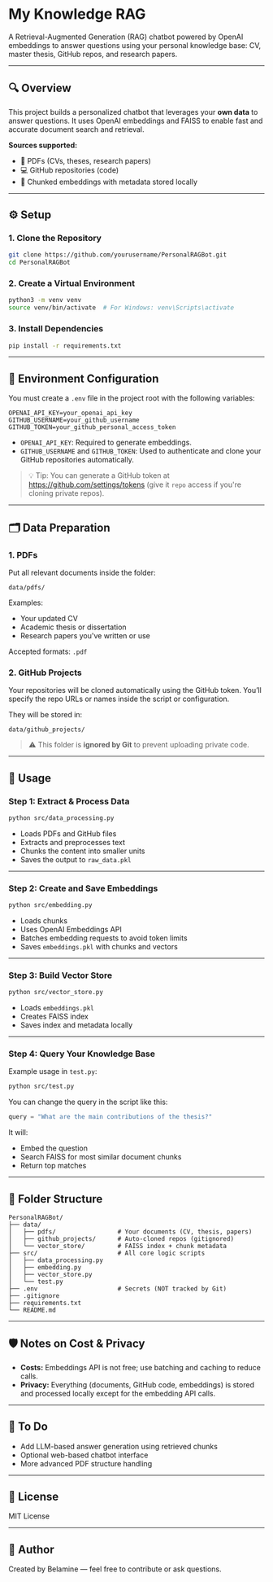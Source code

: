 # My Knowledge RAG

A Retrieval-Augmented Generation (RAG) chatbot powered by OpenAI embeddings to answer questions using your personal knowledge base: CV, master thesis, GitHub repos, and research papers.

---

## 🔍 Overview

This project builds a personalized chatbot that leverages your **own data** to answer questions. It uses OpenAI embeddings and FAISS to enable fast and accurate document search and retrieval.

**Sources supported:**
- 📄 PDFs (CVs, theses, research papers)
- 💻 GitHub repositories (code)
- 🧠 Chunked embeddings with metadata stored locally

---

## ⚙️ Setup

### 1. Clone the Repository

```bash
git clone https://github.com/yourusername/PersonalRAGBot.git
cd PersonalRAGBot
```

### 2. Create a Virtual Environment

```bash
python3 -m venv venv
source venv/bin/activate  # For Windows: venv\Scripts\activate
```

### 3. Install Dependencies

```bash
pip install -r requirements.txt
```

---

## 🔐 Environment Configuration

You must create a `.env` file in the project root with the following variables:

```env
OPENAI_API_KEY=your_openai_api_key
GITHUB_USERNAME=your_github_username
GITHUB_TOKEN=your_github_personal_access_token
```

- `OPENAI_API_KEY`: Required to generate embeddings.
- `GITHUB_USERNAME` and `GITHUB_TOKEN`: Used to authenticate and clone your GitHub repositories automatically.

> 💡 Tip: You can generate a GitHub token at https://github.com/settings/tokens (give it `repo` access if you're cloning private repos).

---

## 🗂️ Data Preparation

### 1. PDFs

Put all relevant documents inside the folder:

```
data/pdfs/
```

Examples:
- Your updated CV
- Academic thesis or dissertation
- Research papers you've written or use

Accepted formats: `.pdf`

### 2. GitHub Projects

Your repositories will be cloned automatically using the GitHub token. You’ll specify the repo URLs or names inside the script or configuration.

They will be stored in:

```
data/github_projects/
```

> ⚠️ This folder is **ignored by Git** to prevent uploading private code.

---

## 🚀 Usage

### Step 1: Extract & Process Data

```bash
python src/data_processing.py
```

- Loads PDFs and GitHub files
- Extracts and preprocesses text
- Chunks the content into smaller units
- Saves the output to `raw_data.pkl`

---

### Step 2: Create and Save Embeddings

```bash
python src/embedding.py
```

- Loads chunks
- Uses OpenAI Embeddings API
- Batches embedding requests to avoid token limits
- Saves `embeddings.pkl` with chunks and vectors

---

### Step 3: Build Vector Store

```bash
python src/vector_store.py
```

- Loads `embeddings.pkl`
- Creates FAISS index
- Saves index and metadata locally

---

### Step 4: Query Your Knowledge Base

Example usage in `test.py`:

```bash
python src/test.py
```

You can change the query in the script like this:

```python
query = "What are the main contributions of the thesis?"
```

It will:
- Embed the question
- Search FAISS for most similar document chunks
- Return top matches

---

## 📁 Folder Structure

```
PersonalRAGBot/
├── data/
│   ├── pdfs/                 # Your documents (CV, thesis, papers)
│   ├── github_projects/      # Auto-cloned repos (gitignored)
│   └── vector_store/         # FAISS index + chunk metadata
├── src/                      # All core logic scripts
│   ├── data_processing.py
│   ├── embedding.py
│   ├── vector_store.py
│   └── test.py
├── .env                      # Secrets (NOT tracked by Git)
├── .gitignore
├── requirements.txt
└── README.md
```

---

## 🛡️ Notes on Cost & Privacy

- **Costs:** Embeddings API is not free; use batching and caching to reduce calls.
- **Privacy:** Everything (documents, GitHub code, embeddings) is stored and processed locally except for the embedding API calls.

---

## 📌 To Do

- Add LLM-based answer generation using retrieved chunks
- Optional web-based chatbot interface
- More advanced PDF structure handling

---

## 📝 License

MIT License

---

## 👤 Author

Created by Belamine — feel free to contribute or ask questions.
